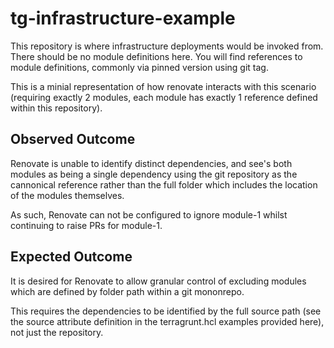 # tg-infrastructure-example

This repository is where infrastructure deployments would be invoked from. There should be no module definitions here. You will find references to module definitions, commonly via pinned version using git tag.

This is a minial representation of how renovate interacts with this scenario (requiring exactly 2 modules, each module has exactly 1 reference defined within this repository).

## Observed Outcome

Renovate is unable to identify distinct dependencies, and see's both modules as being a single dependency using the git repository as the cannonical reference rather than the full folder which includes the location of the modules themselves.

As such, Renovate can not be configured to ignore module-1 whilst continuing to raise PRs for module-1.

## Expected Outcome

It is desired for Renovate to allow granular control of excluding modules which are defined by folder path within a git mononrepo.

This requires the dependencies to be identified by the full source path (see the source attribute definition in the terragrunt.hcl examples provided here), not just the repository.
